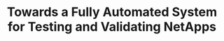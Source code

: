 ---
paper_type: Conference
title: "Towards a Fully Automated System for Testing and Validating NetApps"
authors: Rafael Direito, Diogo Gomes, Rui L. Aguiar
journal_title: 2022 IEEE International Conference on Network Softwarization (NetSoft)
doi: 10.5281/zenodo.7255003
repository_link: https://zenodo.org/record/7255003
relevance: "5G technologies provide several advancements regarding low latency and high bandwidth network  scenarios, thus enabling new vertical use cases. Nonetheless, the lack of testing and validation mechanisms for NFV-based services poses a severe challenge in reducing their time to market. In this work we showcase a service to automate the validation of 5G Network Applications, thus striving towards reducing the time to market of these applications, and introducing a new layer of trust in their reliability and availability."
---